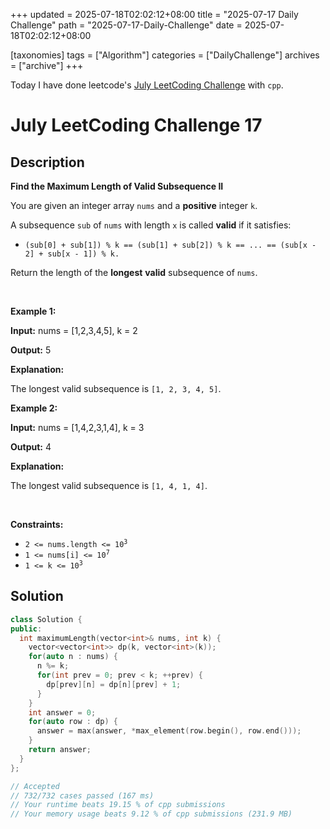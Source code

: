 +++
updated = 2025-07-18T02:02:12+08:00
title = "2025-07-17 Daily Challenge"
path = "2025-07-17-Daily-Challenge"
date = 2025-07-18T02:02:12+08:00

[taxonomies]
tags = ["Algorithm"]
categories = ["DailyChallenge"]
archives = ["archive"]
+++

Today I have done leetcode's [July LeetCoding Challenge](https://leetcode.com/problems/find-the-maximum-length-of-valid-subsequence-ii/) with `cpp`.

<!-- more -->

# July LeetCoding Challenge 17

## Description

**Find the Maximum Length of Valid Subsequence II**

You are given an integer array <code>nums</code> and a <strong>positive</strong> integer <code>k</code>.
<p>A <span data-keyword="subsequence-array">subsequence</span> <code>sub</code> of <code>nums</code> with length <code>x</code> is called <strong>valid</strong> if it satisfies:</p>

<ul>
	<li><code>(sub[0] + sub[1]) % k == (sub[1] + sub[2]) % k == ... == (sub[x - 2] + sub[x - 1]) % k.</code></li>
</ul>
Return the length of the <strong>longest</strong> <strong>valid</strong> subsequence of <code>nums</code>.
<p>&nbsp;</p>
<p><strong class="example">Example 1:</strong></p>

<div class="example-block">
<p><strong>Input:</strong> <span class="example-io">nums = [1,2,3,4,5], k = 2</span></p>

<p><strong>Output:</strong> <span class="example-io">5</span></p>

<p><strong>Explanation:</strong></p>

<p>The longest valid subsequence is <code>[1, 2, 3, 4, 5]</code>.</p>
</div>

<p><strong class="example">Example 2:</strong></p>

<div class="example-block">
<p><strong>Input:</strong> <span class="example-io">nums = [1,4,2,3,1,4], k = 3</span></p>

<p><strong>Output:</strong> <span class="example-io">4</span></p>

<p><strong>Explanation:</strong></p>

<p>The longest valid subsequence is <code>[1, 4, 1, 4]</code>.</p>
</div>

<p>&nbsp;</p>
<p><strong>Constraints:</strong></p>

<ul>
	<li><code>2 &lt;= nums.length &lt;= 10<sup>3</sup></code></li>
	<li><code>1 &lt;= nums[i] &lt;= 10<sup>7</sup></code></li>
	<li><code>1 &lt;= k &lt;= 10<sup>3</sup></code></li>
</ul>


## Solution

``` cpp
class Solution {
public:
  int maximumLength(vector<int>& nums, int k) {
    vector<vector<int>> dp(k, vector<int>(k));
    for(auto n : nums) {
      n %= k;
      for(int prev = 0; prev < k; ++prev) {
        dp[prev][n] = dp[n][prev] + 1;
      }
    }
    int answer = 0;
    for(auto row : dp) {
      answer = max(answer, *max_element(row.begin(), row.end()));
    }
    return answer;
  }
};

// Accepted
// 732/732 cases passed (167 ms)
// Your runtime beats 19.15 % of cpp submissions
// Your memory usage beats 9.12 % of cpp submissions (231.9 MB)
```
